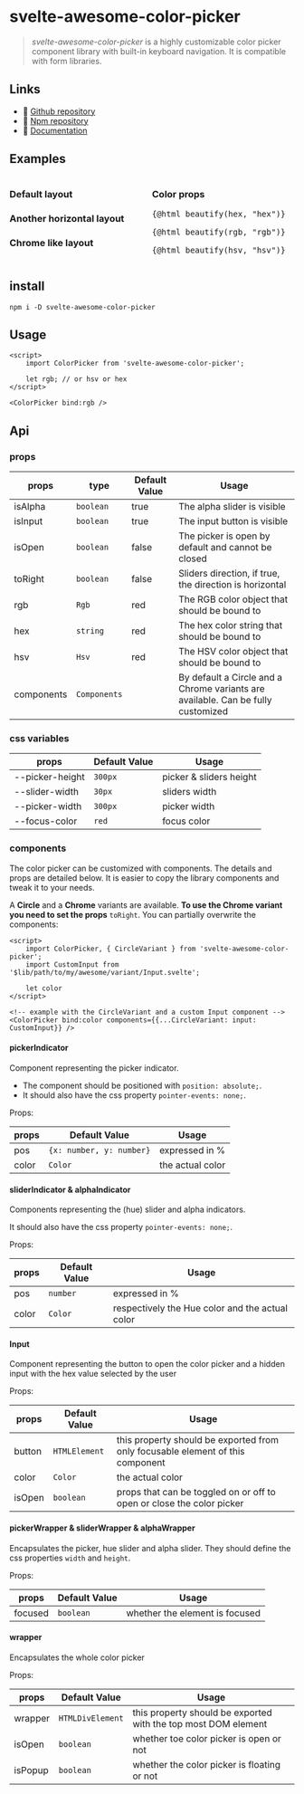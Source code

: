 <script lang="ts">
	import ColorPicker from 'svelte-awesome-color-picker';
	import CirclePickerColorPicker from './_components/CircleColorPicker.svelte';
	import ChromePickerColorPicker from './_components/ChromeColorPicker.svelte';
    import { browser } from '$app/env';

    let hex = "#f6f0dc";
    let rgb;
    let hsv;

    function beautify(object, name) {
        return `<span style="color: #ef3b7d;">let</span> ${name}<span style="color: #a77afe;"> = </span>` + JSON.stringify(object || {}, null, 2)
        .replace(/("#\w+")/g, '<span style="color: #e6d06c;">$1</span>')
        .replace(/:\s(\d+\.?\d*)/g, ': <span style="color: #ef3b7d;">$1</span>')
        .replace(/":/g, '"<span style="color: #a77afe;">:</span>');
    }

    $: if(browser) document.documentElement.style
        .setProperty('--bg-color', hex);
</script>

# svelte-awesome-color-picker

> _svelte-awesome-color-picker_ is a highly customizable color picker component library with built-in keyboard navigation. It is compatible with form libraries.

## Links

- 🌟 [Github repository](https://github.com/Ennoriel/svelte-awesome-color-picker)
- 🌴 [Npm repository](https://www.npmjs.com/package/svelte-awesome-color-picker)
- 🛫 [Documentation](https://svelte-awesome-color-picker.vercel.app/)

## Examples

<div class="example-wrapper">
<div class="example-col">

### Default layout

<ColorPicker bind:hex bind:rgb bind:hsv />

### Another horizontal layout

<CirclePickerColorPicker bind:hex bind:rgb bind:hsv />

### Chrome like layout

<ChromePickerColorPicker bind:hex bind:rgb bind:hsv />

</div>
<div class="example-col">

### Color props

<pre class="language-javascript">{@html beautify(hex, "hex")}

{@html beautify(rgb, "rgb")}

{@html beautify(hsv, "hsv")}
</pre>

</div>
</div>

## install

```shell
npm i -D svelte-awesome-color-picker
```

## Usage

```svelte
<script>
	import ColorPicker from 'svelte-awesome-color-picker';

	let rgb; // or hsv or hex
</script>

<ColorPicker bind:rgb />
```

## Api

### props

| props      | type         | Default Value | Usage                                                                            |
| ---------- | ------------ | ------------- | -------------------------------------------------------------------------------- |
| isAlpha    | `boolean`    | true          | The alpha slider is visible                                                      |
| isInput    | `boolean`    | true          | The input button is visible                                                      |
| isOpen     | `boolean`    | false         | The picker is open by default and cannot be closed                               |
| toRight    | `boolean`    | false         | Sliders direction, if true, the direction is horizontal                          |
| rgb        | `Rgb`        | red           | The RGB color object that should be bound to                                     |
| hex        | `string`     | red           | The hex color string that should be bound to                                     |
| hsv        | `Hsv`        | red           | The HSV color object that should be bound to                                     |
| components | `Components` |               | By default a Circle and a Chrome variants are available. Can be fully customized |

### css variables

| props           | Default Value | Usage                   |
| --------------- | ------------- | ----------------------- |
| --picker-height | `300px`       | picker & sliders height |
| --slider-width  | `30px`        | sliders width           |
| --picker-width  | `300px`       | picker width            |
| --focus-color   | `red`         | focus color             |

### components

The color picker can be customized with components. The details and props are detailed below. It is easier to copy the library components and tweak it to your needs.

A **Circle** and a **Chrome** variants are available. **To use the Chrome variant you need to set the props** `toRight`. You can partially overwrite the components:

```svelte
<script>
	import ColorPicker, { CircleVariant } from 'svelte-awesome-color-picker';
	import CustomInput from '$lib/path/to/my/awesome/variant/Input.svelte';

	let color
</script>

<!-- example with the CircleVariant and a custom Input component -->
<ColorPicker bind:color components={{...CircleVariant: input: CustomInput}} />
```

#### pickerIndicator

Component representing the picker indicator.

- The component should be positioned with `position: absolute;`.
- It should also have the css property `pointer-events: none;`.

Props:

| props | Default Value            | Usage            |
| ----- | ------------------------ | ---------------- |
| pos   | `{x: number, y: number}` | expressed in %   |
| color | `Color`                  | the actual color |

#### sliderIndicator & alphaIndicator

Components representing the (hue) slider and alpha indicators.

It should also have the css property `pointer-events: none;`.

Props:

| props | Default Value | Usage                                           |
| ----- | ------------- | ----------------------------------------------- |
| pos   | `number`      | expressed in %                                  |
| color | `Color`       | respectively the Hue color and the actual color |

#### Input

Component representing the button to open the color picker and a hidden input with the hex value selected by the user

Props:

| props  | Default Value | Usage                                                                          |
| ------ | ------------- | ------------------------------------------------------------------------------ |
| button | `HTMLElement` | this property should be exported from only focusable element of this component |
| color  | `Color`       | the actual color                                                               |
| isOpen | `boolean`     | props that can be toggled on or off to open or close the color picker          |

#### pickerWrapper & sliderWrapper & alphaWrapper

Encapsulates the picker, hue slider and alpha slider. They should define the css properties `width` and `height`.

Props:

| props   | Default Value | Usage                          |
| ------- | ------------- | ------------------------------ |
| focused | `boolean`     | whether the element is focused |

#### wrapper

Encapsulates the whole color picker

Props:

| props   | Default Value    | Usage                                                          |
| ------- | ---------------- | -------------------------------------------------------------- |
| wrapper | `HTMLDivElement` | this property should be exported with the top most DOM element |
| isOpen  | `boolean`        | whether toe color picker is open or not                        |
| isPopup | `boolean`        | whether the color picker is floating or not                    |

<style>
    @media (min-width: 720px) {
        .example-wrapper {
            display: grid;
            grid-template-columns: 1fr 1fr;
        }
    }
    :global(body) {
        background-color: var(--bg-color);
    }
</style>
